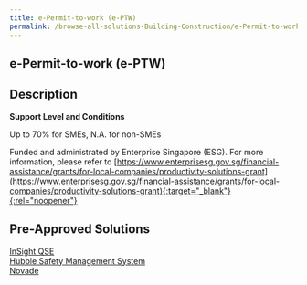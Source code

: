 ```yaml
---
title: e-Permit-to-work (e-PTW)
permalink: /browse-all-solutions-Building-Construction/e-Permit-to-work--e-PTW-
---
```


## e-Permit-to-work (e-PTW)
## Description

**Support Level and Conditions**

Up to 70% for SMEs, N.A. for non-SMEs

Funded and administrated by Enterprise Singapore (ESG). For more information, please refer to
[https://www.enterprisesg.gov.sg/financial-assistance/grants/for-local-companies/productivity-solutions-grant](https://www.enterprisesg.gov.sg/financial-assistance/grants/for-local-companies/productivity-solutions-grant){:target="_blank"}{:rel="noopener"}

## Pre-Approved Solutions

<a href='/productivity-solutions-grant/solutionrepo/solution274' target='_blank'>InSight QSE</a><br>
<a href='/productivity-solutions-grant/solutionrepo/solution458' target='_blank'>Hubble Safety Management System</a><br>
<a href='/productivity-solutions-grant/solutionrepo/solution1151' target='_blank'>Novade</a><br>
